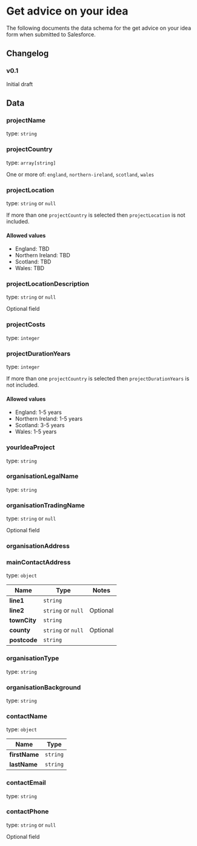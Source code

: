 # Get advice on your idea

The following documents the data schema for the get advice on your idea form when submitted to Salesforce.

## Changelog

### v0.1

Initial draft

## Data

### projectName

type: `string`

### projectCountry

type: `array[string]`

One or more of: `england`, `northern-ireland`, `scotland`, `wales`

### projectLocation

type: `string` or `null`

If more than one `projectCountry` is selected then `projectLocation` is not included.

#### Allowed values

-   England: TBD
-   Northern Ireland: TBD
-   Scotland: TBD
-   Wales: TBD

### projectLocationDescription

type: `string` or `null`

Optional field

### projectCosts

type: `integer`

### projectDurationYears

type: `integer`

If more than one `projectCountry` is selected then `projectDurationYears` is not included.

#### Allowed values

-   England: 1-5 years
-   Northern Ireland: 1-5 years
-   Scotland: 3-5 years
-   Wales: 1-5 years

### yourIdeaProject

type: `string`


### organisationLegalName

type: `string`

### organisationTradingName

type: `string` or `null`

Optional field

### organisationAddress

### mainContactAddress

type: `object`

| Name         | Type               | Notes    |
| ------------ | ------------------ | -------- |
| **line1**    | `string`           |          |
| **line2**    | `string` or `null` | Optional |
| **townCity** | `string`           |          |
| **county**   | `string` or `null` | Optional |
| **postcode** | `string`           |          |

### organisationType

type: `string`

### organisationBackground

type: `string`

### contactName

type: `object`

| Name          | Type     |
| ------------- | -------- |
| **firstName** | `string` |
| **lastName**  | `string` |

### contactEmail

type: `string`

### contactPhone

type: `string` or `null`

Optional field
